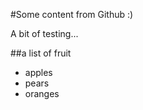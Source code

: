 #Some content from Github :)

A bit of testing...

##a list of fruit
 - apples 
 - pears 
 - oranges